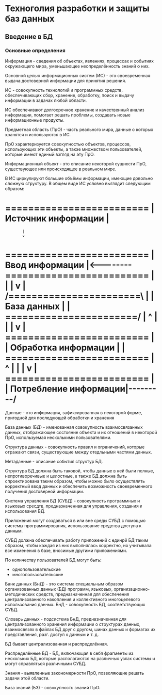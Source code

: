 # Техноголия разработки и защиты баз данных

## Введение в БД

### Основные определения

Информация - сведения об объектах, явлениях, процессах и событиях окружающего мира, уменьшающее неопределённость знаний о них.

Основной целью информационных систем (ИС) - это своевременная выдача достоверной информации для принятия решения.

ИС - совокупность технологий и программных средств, обеспечивающих сбор, хранение, обработку, поиск и выдачу информации в задачах любой области.

ИС обеспечивают долгосрочное хранение и качественный анализ информации, помогает решать проблемы, создавать новые информационные продукты.

Предметная область (ПрО) - часть реального мира, данные о которых хранятся и используются в ИС.

ПрО характеризуется совокупностью объектов, процессов, использующих эти объекты, а такэе множеством пользователей, которые имеют единый взгляд на эту ПрО.

Информационный объект - это описание некоторой сущности ПрО, существующее или происходящее в реальном мире.

В ИС циркулируют большие объёмы информации, имеющие довольно сложную структуру. В общем виде ИС условно выглядит следующим образом:

=========================
|  Источник информации  |
=========================
            |
			v
=========================
|    Ввод информации    |<--------\
=========================         |
		    |                     |
		    v                     |
/=======================\         |
|      База данных      |         |
\=======================/         |
            ^                     |
		    |                     | 
		    v                     |
=========================         |
|  Обработка информации |         |
=========================         |
            ^                     |
		    |                     |
		    v                     |
=========================         |
| Потребление информации|---------/
=========================

Данные - это информация, зафиксированная в некоторой форме, пригодной для последующей обработки и хранения

База данных (БД) - именованная совокупность взаимосвязанных данных, отображающее состояние объекта и их отношений в некоторой ПрО, используемая несколькими пользователями.

Структура данных - совокупность правил и ограничений, которые отражают связи, существующие между отедльными частями данных.

Метаданные - описание события структур БД.

Структура БД должна быть таковой, чтобы данные в ней были полные, непротиворечивые и целостные, а также БД должна быть спроектирована таким образом, чтобы можно было осуществлять корректный ввод данных и обеспечить возможность своевременного получения достоверной информации.

Система управления БД (СУБД) - совокупность программных и языковых сресдтв, предназначенная для управления, создания и использования БД.

Приложения могут создаваться в или вне среды СУБД с помощью системы программирования, использование средства доступа к данным.

СУБД должна обеспечивать работу приложений с единрй БД таким образом, чтобы каждая из них выполнялась корректно, но учитывала все изменения в базе, вносимые другими приложениями.

По количеству пользователей БД могут быть:
- однопользовательские
- многопользовательские

Банк данных (БнД) - это система специальным образом организованных данных (БД) программ, языковых, организационно-методических средств, предназначенная для обеспечения централизованного накопления и коллективного многоцелевого использования данных.
БнД - совокупность БД, соответствующих СУБД.

Словарь данных - подсистема БнД, предназначенная для централизованного хранения информации о структурах данных, взаимосвязях в файлах БД друг с другом, шинах данных и форматах их представления, разг. доступ к данным и т. д.

БД бывает централизованная и распределённая.

Распределённые БД - БД, включающая в себя фрагменты из нескольких БД, которые располагаются на различных узлах системы и могут справляться различными СУБД.

Знания - выявленные закономерности ПрО, позволяющие решать задачи этой области.

База знаний (БЗ) - совокупность знаний ПрО.

